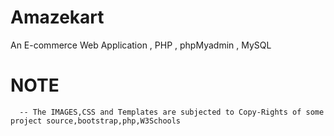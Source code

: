 # Amazekart
An E-commerce Web Application , PHP , phpMyadmin , MySQL

# NOTE
      -- The IMAGES,CSS and Templates are subjected to Copy-Rights of some project source,bootstrap,php,W3Schools

